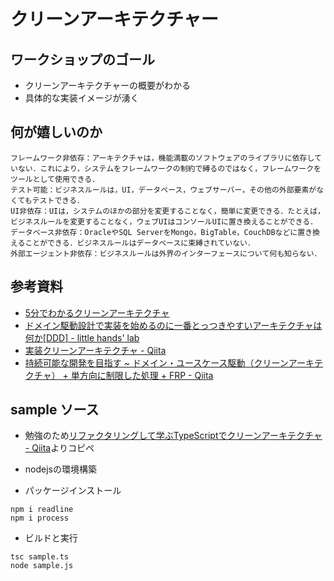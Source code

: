 
# クリーンアーキテクチャー

## ワークショップのゴール

- クリーンアーキテクチャーの概要がわかる
- 具体的な実装イメージが湧く

## 何が嬉しいのか

```
フレームワーク非依存：アーキテクチャは，機能満載のソフトウェアのライブラリに依存していない．これにより，システムをフレームワークの制約で縛るのではなく，フレームワークをツールとして使用できる．
テスト可能：ビジネスルールは，UI，データベース，ウェブサーバー，その他の外部要素がなくてもテストできる．
UI非依存：UIは，システムのほかの部分を変更することなく，簡単に変更できる．たとえば，ビジネスルールを変更することなく，ウェブUIはコンソールUIに置き換えることができる．
データベース非依存：OracleやSQL ServerをMongo，BigTable，CouchDBなどに置き換えることができる．ビジネスルールはデータベースに束縛されていない．
外部エージェント非依存：ビジネスルールは外界のインターフェースについて何も知らない．
```

## 参考資料

- [5分でわかるクリーンアーキテクチャ](https://www.slideshare.net/kenjitanaka58/5-66290992)
- [ドメイン駆動設計で実装を始めるのに一番とっつきやすいアーキテクチャは何か\[DDD\] \- little hands' lab](https://little-hands.hatenablog.com/entry/2017/10/04/231743)
- [実装クリーンアーキテクチャ \- Qiita](https://qiita.com/nrslib/items/a5f902c4defc83bd46b8)
- [持続可能な開発を目指す ~ ドメイン・ユースケース駆動（クリーンアーキテクチャ） \+ 単方向に制限した処理 \+ FRP \- Qiita](https://qiita.com/kondei/items/41c28674c1bfd4156186)

## sample ソース

- 勉強のため[リファクタリングして学ぶTypeScriptでクリーンアーキテクチャ \- Qiita](https://qiita.com/kotauchisunsun/items/ec6b4086abe670c478fe)よりコピペ

- nodejsの環境構築

- パッケージインストール

```
npm i readline
npm i process
```

- ビルドと実行

```
tsc sample.ts
node sample.js
```

